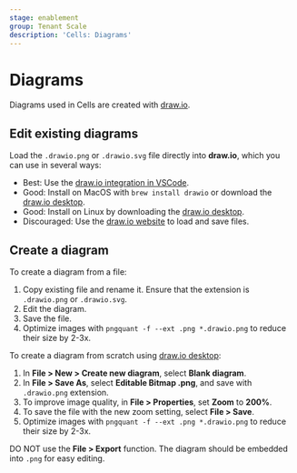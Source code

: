 ```yaml
---
stage: enablement
group: Tenant Scale
description: 'Cells: Diagrams'
---
```


# Diagrams

Diagrams used in Cells are created with [draw.io](https://draw.io).

## Edit existing diagrams

Load the `.drawio.png` or `.drawio.svg` file directly into **draw.io**, which you can use in several ways:

- Best: Use the [draw.io integration in VSCode](https://marketplace.visualstudio.com/items?itemName=hediet.vscode-drawio).
- Good: Install on MacOS with `brew install drawio` or download the [draw.io desktop](https://github.com/jgraph/drawio-desktop/releases).
- Good: Install on Linux by downloading the [draw.io desktop](https://github.com/jgraph/drawio-desktop/releases).
- Discouraged: Use the [draw.io website](https://draw.io) to load and save files.

## Create a diagram

To create a diagram from a file:

1. Copy existing file and rename it. Ensure that the extension is `.drawio.png` or `.drawio.svg`.
1. Edit the diagram.
1. Save the file.
1. Optimize images with `pngquant -f --ext .png *.drawio.png` to reduce their size by 2-3x.

To create a diagram from scratch using [draw.io desktop](https://github.com/jgraph/drawio-desktop/releases):

1. In **File > New > Create new diagram**, select **Blank diagram**.
1. In **File > Save As**, select **Editable Bitmap .png**, and save with `.drawio.png` extension.
1. To improve image quality, in **File > Properties**, set **Zoom** to **200%**.
1. To save the file with the new zoom setting, select **File > Save**.
1. Optimize images with `pngquant -f --ext .png *.drawio.png` to reduce their size by 2-3x.

DO NOT use the **File > Export** function. The diagram should be embedded into `.png` for easy editing.
